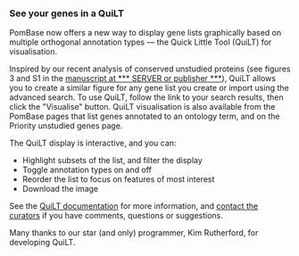 ### See your genes in a QuiLT
<!-- pombase_flags: draft -->
<!-- newsfeed_thumbnail: QLT.png -->

PomBase now offers a new way to display gene lists graphically based
on multiple orthogonal annotation types &mdash; the Quick Little Tool
(QuiLT) for visualisation.

Inspired by our recent analysis of conserved unstudied proteins (see
figures 3 and S1 in the [manuscript at *** SERVER or publisher ***]()), 
QuiLT allows you to create a similar figure for any gene list you
create or import using the advanced search. To use QuiLT, follow the
link to your search results, then click the "Visualise" button. QuiLT
visualisation is also available from the PomBase pages that list genes
annotated to an ontology term, and on the Priority unstudied genes
page.

The QuiLT display is interactive, and you can:

- Highlight subsets of the list, and filter the display
- Toggle annotation types on and off
- Reorder the list to focus on features of most interest
- Download the image

See the [QuiLT documentation](documentation/quick-little-tool)
for more information, and [contact the curators](mailto:helpdesk@pombase.org)
if you have comments, questions or suggestions.

Many thanks to our star (and only) programmer, Kim Rutherford, for
developing QuiLT.
